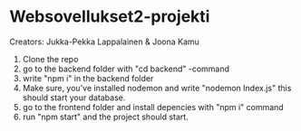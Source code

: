 # Websovellukset2-projekti

Creators: Jukka-Pekka Lappalainen & Joona Kamu

1. Clone the repo
2. go to the backend folder with "cd backend" -command
3. write "npm i" in the backend folder
4. Make sure, you've installed nodemon and write "nodemon Index.js" this should start your database.
5. go to the frontend folder and install depencies with "npm i" command
6. run "npm start" and the project should start.
